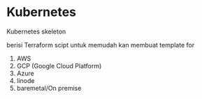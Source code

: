 # Kubernetes
Kubernetes skeleton

berisi Terraform scipt untuk memudah kan membuat template for 
1. AWS
2. GCP (Google Cloud Platform)
3. Azure
4. linode
5. baremetal/On premise
